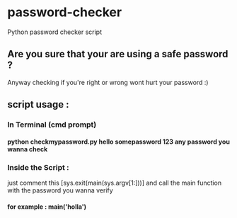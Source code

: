 # password-checker
 Python password checker script
 
 ## Are you sure that your are using a safe password ? 
  Anyway checking if you're right or wrong wont hurt your password :)
  
 ## script usage : 
  
 ### In Terminal (cmd prompt) 
  
  #### python checkmypassword.py hello somepassword 123 any password you wanna check
  
  ### Inside the Script : 
  
  just comment this [sys.exit(main(sys.argv[1:]))] and call the main function with the password you wanna verify 
  #### for example :  main('holla') 
